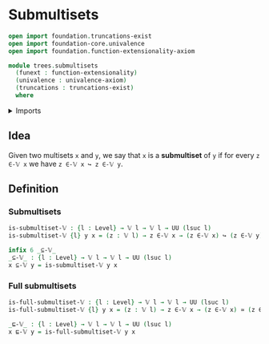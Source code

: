 # Submultisets

```agda
open import foundation.truncations-exist
open import foundation-core.univalence
open import foundation.function-extensionality-axiom

module trees.submultisets
  (funext : function-extensionality)
  (univalence : univalence-axiom)
  (truncations : truncations-exist)
  where
```

<details><summary>Imports</summary>

```agda
open import foundation.embeddings funext
open import foundation.equivalences funext
open import foundation.universe-levels

open import trees.multisets funext univalence truncations
```

</details>

## Idea

Given two multisets `x` and `y`, we say that `x` is a **submultiset** of `y` if
for every `z ∈-𝕍 x` we have `z ∈-𝕍 x ↪ z ∈-𝕍 y`.

## Definition

### Submultisets

```agda
is-submultiset-𝕍 : {l : Level} → 𝕍 l → 𝕍 l → UU (lsuc l)
is-submultiset-𝕍 {l} y x = (z : 𝕍 l) → z ∈-𝕍 x → (z ∈-𝕍 x) ↪ (z ∈-𝕍 y)

infix 6 _⊆-𝕍_
_⊆-𝕍_ : {l : Level} → 𝕍 l → 𝕍 l → UU (lsuc l)
x ⊆-𝕍 y = is-submultiset-𝕍 y x
```

### Full submultisets

```agda
is-full-submultiset-𝕍 : {l : Level} → 𝕍 l → 𝕍 l → UU (lsuc l)
is-full-submultiset-𝕍 {l} y x = (z : 𝕍 l) → z ∈-𝕍 x → (z ∈-𝕍 x) ≃ (z ∈-𝕍 y)

_⊑-𝕍_ : {l : Level} → 𝕍 l → 𝕍 l → UU (lsuc l)
x ⊑-𝕍 y = is-full-submultiset-𝕍 y x
```
